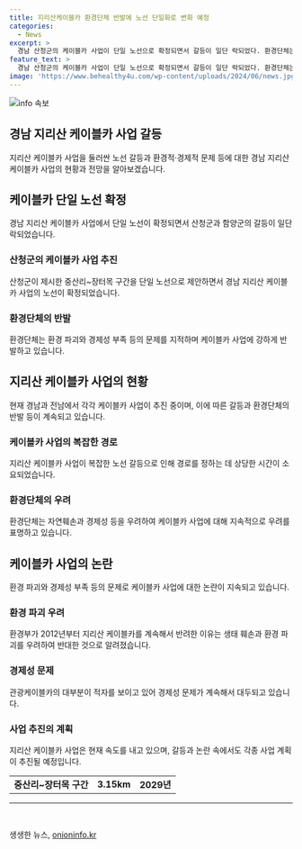 ```yaml
---
title: 지리산케이블카 환경단체 반발에 노선 단일화로 변화 예정
categories:
  - News
excerpt: >
  경남 산청군의 케이블카 사업이 단일 노선으로 확정되면서 갈등이 일단 락되었다. 환경단체는 환경 파괴와 경제성 문제를 우려하며 반발하고 있다. 지리산 최고봉에 위치한 산청군은 1179억 원을 들여 환경친화적인 케이블카를 설치할 계획이며, 케이블카의 운영은 2029년을 목표로 하고 있다. 하지만 인접한 함양군과의 갈등으로 사업 추진이 복잡해졌고, 경남도는 이를 조정하기 위한 입지선정위원회를 구성했다. 환경단체는 케이블카 사업 중단을 요구하고 있으며, 경제성 문제에 대해서도 우려를 표명하고 있다.
feature_text: >
  경남 산청군의 케이블카 사업이 단일 노선으로 확정되면서 갈등이 일단 락되었다. 환경단체는 환경 파괴와 경제성 문제를 우려하며 반발하고 있다. 지리산 최고봉에 위치한 산청군은 1179억 원을 들여 환경친화적인 케이블카를 설치할 계획이며, 케이블카의 운영은 2029년을 목표로 하고 있다. 하지만 인접한 함양군과의 갈등으로 사업 추진이 복잡해졌고, 경남도는 이를 조정하기 위한 입지선정위원회를 구성했다. 환경단체는 케이블카 사업 중단을 요구하고 있으며, 경제성 문제에 대해서도 우려를 표명하고 있다.
image: 'https://www.behealthy4u.com/wp-content/uploads/2024/06/news.jpg'
---
```


<p><img src="https://www.behealthy4u.com/wp-content/uploads/2024/06/news.jpg" alt="info 속보" /></p>

<h2 data-ke-size="size26">경남 지리산 케이블카 사업 갈등</h2>

<p data-ke-size="size16">지리산 케이블카 사업을 둘러싼 노선 갈등과 환경적·경제적 문제 등에 대한 경남 지리산 케이블카 사업의 현황과 전망을 알아보겠습니다.</p>

<h2 data-ke-size="size24">케이블카 단일 노선 확정</h2>

<p data-ke-size="size16">경남 지리산 케이블카 사업에서 단일 노선이 확정되면서 산청군과 함양군의 갈등이 일단락되었습니다. </p>

<h3>산청군의 케이블카 사업 추진</h3>

<p data-ke-size="size16">산청군이 제시한 중산리~장터목 구간을 단일 노선으로 제안하면서 경남 지리산 케이블카 사업의 노선이 확정되었습니다.</p>

<h3>환경단체의 반발</h3>

<p data-ke-size="size16">환경단체는 환경 파괴와 경제성 부족 등의 문제를 지적하며 케이블카 사업에 강하게 반발하고 있습니다.</p>

<h2 data-ke-size="size24">지리산 케이블카 사업의 현황</h2>

<p data-ke-size="size16">현재 경남과 전남에서 각각 케이블카 사업이 추진 중이며, 이에 따른 갈등과 환경단체의 반발 등이 계속되고 있습니다.</p>

<h3>케이블카 사업의 복잡한 경로</h3>

<p data-ke-size="size16">지리산 케이블카 사업이 복잡한 노선 갈등으로 인해 경로를 정하는 데 상당한 시간이 소요되었습니다.</p>

<h3>환경단체의 우려</h3>

<p data-ke-size="size16">환경단체는 자연훼손과 경제성 등을 우려하여 케이블카 사업에 대해 지속적으로 우려를 표명하고 있습니다.</p>

<h2 data-ke-size="size24">케이블카 사업의 논란</h2>

<p data-ke-size="size16">환경 파괴와 경제성 부족 등의 문제로 케이블카 사업에 대한 논란이 지속되고 있습니다.</p>

<h3>환경 파괴 우려</h3>

<p data-ke-size="size16">환경부가 2012년부터 지리산 케이블카를 계속해서 반려한 이유는 생태 훼손과 환경 파괴를 우려하여 반대한 것으로 알려졌습니다.</p>

<h3>경제성 문제</h3>

<p data-ke-size="size16">관광케이블카의 대부분이 적자를 보이고 있어 경제성 문제가 계속해서 대두되고 있습니다.</p>

<h3>사업 추진의 계획</h3>

<p data-ke-size="size16">지리산 케이블카 사업은 현재 속도를 내고 있으며, 갈등과 논란 속에서도 각종 사업 계획이 추진될 예정입니다.</p>

<table>
  <tr>
    <td style="text-align: center; height: 17px;"><b>중산리~장터목 구간</b></td>
    <td style="text-align: center; height: 17px;"><b>3.15km</b></td>
    <td style="text-align: center; height: 17px;"><b>2029년</b></td>
  </tr>
</table>

<hr>

<p data-ke-size="size16">&nbsp;</p>
생생한 뉴스, <a href="https://onioninfo.kr" rel="dofollow">onioninfo.kr</a>


